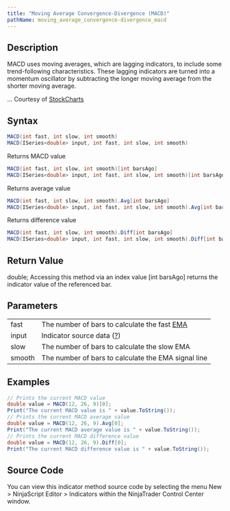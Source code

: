 ```yaml
---
title: "Moving Average Convergence-Divergence (MACD)"
pathName: moving_average_convergence-divergence_macd
---
```


## Description

MACD uses moving averages, which are lagging indicators, to include some trend-following characteristics. These lagging indicators are turned into a momentum oscillator by subtracting the longer moving average from the shorter moving average.

... Courtesy of [StockCharts](http://stockcharts.com/education/IndicatorAnalysis/indic_MACD1.html)

## Syntax

```csharp
MACD(int fast, int slow, int smooth)
MACD(ISeries<double> input, int fast, int slow, int smooth)
```

Returns MACD value

```csharp
MACD(int fast, int slow, int smooth)[int barsAgo]
MACD(ISeries<double> input, int fast, int slow, int smooth)[int barsAgo]
```

Returns average value

```csharp
MACD(int fast, int slow, int smooth).Avg[int barsAgo]
MACD(ISeries<double> input, int fast, int slow, int smooth).Avg[int barsAgo]
```

Returns difference value

```csharp
MACD(int fast, int slow, int smooth).Diff[int barsAgo]
MACD(ISeries<double> input, int fast, int slow, int smooth).Diff[int barsAgo]
```

## Return Value

double; Accessing this method via an index value [int barsAgo] returns the indicator value of the referenced bar.

## Parameters

|  |  |
| --- | --- |
| fast | The number of bars to calculate the fast [EMA](moving_average_-_exponential_e) |
| input | Indicator source data ([?](valid_input_data_for_indicator)) |
| slow | The number of bars to calculate the slow EMA |
| smooth | The number of bars to calculate the EMA signal line |

## Examples

```csharp
// Prints the current MACD value
double value = MACD(12, 26, 9)[0];
Print("The current MACD value is " + value.ToString());
// Prints the current MACD average value
double value = MACD(12, 26, 9).Avg[0];
Print("The current MACD average value is " + value.ToString());
// Prints the current MACD difference value
double value = MACD(12, 26, 9).Diff[0];
Print("The current MACD difference value is " + value.ToString());
```

## Source Code

You can view this indicator method source code by selecting the menu New > NinjaScript Editor > Indicators within the NinjaTrader Control Center window.
